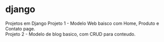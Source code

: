 # django
Projetos em Django
Projeto 1 - Modelo Web baisco com Home, Produto e Contato page.  
Projeto 2 - Modelo de blog basico, com CRUD para conteudo. 
